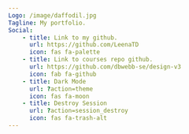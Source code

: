 ```yaml
---
Logo: /image/daffodil.jpg
Tagline: My portfolio.
Social:
    - title: Link to my github.
      url: https://github.com/LeenaTD
      icon: fas fa-palette
    - title: Link to courses repo github.
      url: https://github.com/dbwebb-se/design-v3
      icon: fab fa-github
    - title: Dark Mode
      url: ?action=theme
      icon: fas fa-moon
    - title: Destroy Session
      url: ?action=session_destroy
      icon: fas fa-trash-alt
---
```

